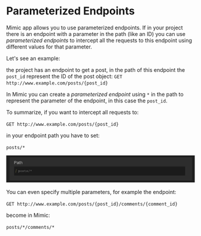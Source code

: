 # Parameterized Endpoints

Mimic app allows you to use parameterized endpoints. If in your project there is an endpoint with a parameter in the path (like an ID) you can use _parameterized endpoints_ to intercept all the requests to this endpoint using different values for that parameter.

Let's see an example:

the project has an endpoint to get a post, in the path of this endpoint the `post_id` represent the ID of the post object:
`GET http://www.example.com/posts/{post_id}`

In Mimic you can create a _parameterized endpoint_ using `*` in the path to represent the parameter of the endpoint, in this case the `post_id`.

To summarize, if you want to intercept all requests to:

`GET http://www.example.com/posts/{post_id}`

in your endpoint path you have to set:

`posts/*`

![Parameterized Endpoint](../Images/parameterized_endpoint.png 'Parameterized Endpoint')

You can even specify multiple parameters, for example the endpoint:

`GET http://www.example.com/posts/{post_id}/comments/{comment_id}`

become in Mimic:

`posts/*/comments/*`
